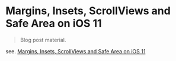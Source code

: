 # Margins, Insets, ScrollViews and Safe Area on iOS 11

> Blog post material.

see. [Margins, Insets, ScrollViews and Safe Area on iOS 11](https://medium.com)
